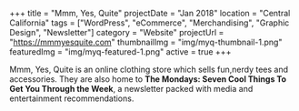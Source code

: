 +++
title = "Mmm, Yes, Quite"
projectDate = "Jan 2018"
location = "Central California"
tags = ["WordPress", "eCommerce", "Merchandising", "Graphic Design", "Newsletter"]
category = "Website"
projectUrl = "https://mmmyesquite.com"
thumbnailImg = "img/myq-thumbnail-1.png"
featuredImg = "img/myq-featured-1.png"
active = true
+++

Mmm, Yes, Quite is an online clothing store which sells fun,nerdy tees and accessories. They are also home to **The Mondays: Seven Cool Things To Get You Through the Week**, a newsletter packed with media and entertainment recommendations.
